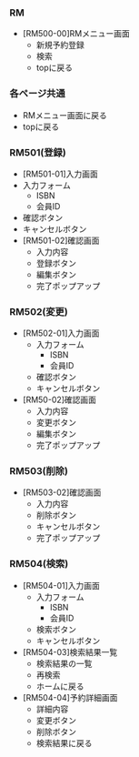 ### RM
- [RM500-00]RMメニュー画面
  - 新規予約登録
  - 検索
  - topに戻る

### 各ページ共通
- RMメニュー画面に戻る
- topに戻る

### RM501(登録)
-  [RM501-01]入力画面
  - 入力フォーム
    - ISBN
    - 会員ID
  - 確認ボタン 
  - キャンセルボタン
- [RM501-02]確認画面
    - 入力内容
    - 登録ボタン
    - 編集ボタン
    - 完了ポップアップ

### RM502(変更)
- [RM502-01]入力画面
  - 入力フォーム
    - ISBN
    - 会員ID
  - 確認ボタン 
  - キャンセルボタン
- [RM50-02]確認画面
    - 入力内容
    - 変更ボタン
    - 編集ボタン
    - 完了ポップアップ

### RM503(削除)
- [RM503-02]確認画面
    - 入力内容
    - 削除ボタン
    - キャンセルボタン
    - 完了ポップアップ

### RM504(検索)
- [RM504-01]入力画面
  - 入力フォーム
    - ISBN
    - 会員ID
  - 検索ボタン 
  - キャンセルボタン
- [RM504-03]検索結果一覧
  - 検索結果の一覧
  - 再検索
  - ホームに戻る
- [RM504-04]予約詳細画面
  -  詳細内容
  -  変更ボタン
  -  削除ボタン
  -  検索結果に戻る
